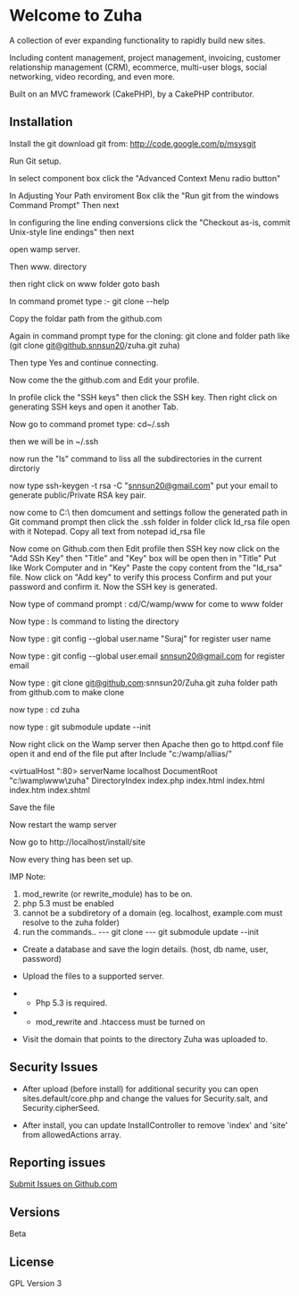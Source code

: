 # Welcome to Zuha
A collection of ever expanding functionality to rapidly build new sites.

Including content management, project management, invoicing, customer relationship management (CRM), ecommerce, multi-user blogs, social networking, video recording, and even more.

Built on an MVC framework (CakePHP), by a CakePHP contributor.


## Installation

Install the git
download git from: http://code.google.com/p/msysgit

Run Git setup.

In select component box click the "Advanced Context Menu radio button"

In Adjusting Your Path enviroment Box clik the "Run git from the windows Command Prompt" Then next 

In configuring the line ending conversions click the "Checkout as-is, commit Unix-style line endings" then next

open wamp server.

Then www. directory 

then right click on www folder goto bash

In command promet type :- git clone --help

Copy the foldar path from the github.com

Again in command prompt type for the cloning: git clone and folder path like (git clone git@github.snnsun20/zuha.git zuha)  
 
Then type Yes and continue connecting. 

Now come the the github.com and Edit your profile. 

In profile click the "SSH keys" then click the SSH key. Then right click on generating SSH keys and open it another Tab.

Now go to command promet type: cd~/.ssh 

then we will be in ~/.ssh 

now run the "ls" command to liss all the subdirectories in the current dirctoriy

now type ssh-keygen -t rsa -C "snnsun20@gmail.com"    put your email to generate public/Private RSA key pair.

now come to C:\  then domcument and settings follow the generated path in Git command prompt then click the .ssh folder in folder click Id_rsa file open with it Notepad. Copy all text from notepad id_rsa file

Now come on Github.com then Edit profile then SSH key now click on the "Add SSh Key" then "Title" and "Key" box will be open then in "Title" Put like Work Computer 
and in "Key" Paste the copy content from the "Id_rsa" file.  Now click on "Add key" to verify this process Confirm and put your password and confirm it.  Now the SSH key is generated. 

Now type of command prompt : cd/C/wamp/www  for come to www folder 

Now type : ls command to listing the directory  

Now type : git config --global user.name "Suraj"       for register user name

Now type : git config --global user.email snnsun20@gmail.com      for register email 

Now type : git clone git@github.com:snnsun20/Zuha.git zuha   folder path from github.com to make clone 

now type : cd zuha 

now type : git submodule update --init


Now right click on the Wamp server then Apache  then go to httpd.conf file open it and end of the file put after Include "c:/wamp/allias/"
 
<virtualHost ":80>
serverName localhost
DocumentRoot "c:\wamp\www\zuha"
DirectoryIndex index.php index.html index.html index.htm index.shtml 
</virtualHost>

Save the file 

Now restart the wamp server

Now go to http://localhost/install/site

Now every thing has been set up.


IMP Note: 
1. mod_rewrite (or rewrite_module) has to be on.
2. php 5.3 must be enabled
3. cannot be a subdiretory of a domain (eg. localhost, example.com must resolve to the zuha folder)
4. run the commands..
--- git clone <repo url> <directory>
--- git submodule update --init


* Create a database and save the login details. (host, db name, user, password)

* Upload the files to a supported server. 
* * Php 5.3 is required. 
* * mod_rewrite and .htaccess must be turned on

* Visit the domain that points to the directory Zuha was uploaded to.

## Security Issues

* After upload (before install) for additional security you can open sites.default/core.php and change the values for Security.salt, and Security.cipherSeed.
 
* After install, you can update InstallController to remove 'index' and 'site' from allowedActions array.


## Reporting issues

[Submit Issues on Github.com](https://github.com/zuha/zuha/issues) 

## Versions

Beta

## License

GPL Version 3